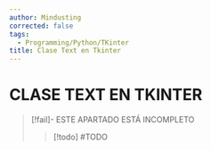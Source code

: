 ```yaml
---
author: Mindusting
corrected: false
tags:
  - Programming/Python/TKinter
title: Clase Text en Tkinter
---
```


# CLASE TEXT EN TKINTER

> [!fail]- ESTE APARTADO ESTÁ INCOMPLETO
> > [!todo] #TODO
